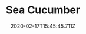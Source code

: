---
templateKey: blog-post
featuredpost: false
date: 2020-02-17T15:45:45.711Z
type: fish
title: Sea Cucumber
description: A slippery, slimy creature found on the Beach floor.
note: 
sellPrice: 75
featuredimage: /img/Sea_Cucumber.png
tags:
  - Beach
  - 6am – 7pm
  - Fall
  - Winter
  - AnyWeather
  - Lucky Lunch
  - Willy
---